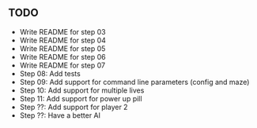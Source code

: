## TODO

- Write README for step 03
- Write README for step 04
- Write README for step 05
- Write README for step 06
- Write README for step 07
- Step 08: Add tests
- Step 09: Add support for command line parameters (config and maze)
- Step 10: Add support for multiple lives
- Step 11: Add support for power up pill
- Step ??: Add support for player 2
- Step ??: Have a better AI
